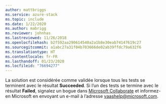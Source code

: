 ```yaml
---
author: mattbriggs
ms.service: azure-stack
ms.topic: include
ms.date: 1/22/2020
ms.author: mabrigg
ms.reviewer: johnhas
ms.lastreviewed: 11/26/2018
ms.openlocfilehash: b2f592aa290614540a2a1b8e30eab74147619c27
ms.sourcegitcommit: a1abc27a31f04b703666de02ab39ffdc79a632f6
ms.translationtype: HT
ms.contentlocale: fr-FR
ms.lasthandoff: 01/23/2020
ms.locfileid: "76694277"
---
```

La solution est considérée comme validée lorsque tous les tests se terminent avec le résultat **Succeeded**. Si l’un des tests se termine avec le résultat **Failed**, signalez un bogue dans [Microsoft Collaborate](https://aka.ms/collaborate) et informez-en Microsoft en envoyant un e-mail à l’adresse [vaashelp@microsoft.com](mailto:vaashelp@microsoft.com).